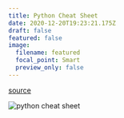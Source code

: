 ```yaml
---
title: Python Cheat Sheet
date: 2020-12-20T19:23:21.175Z
draft: false
featured: false
image:
  filename: featured
  focal_point: Smart
  preview_only: false
---
```



[source](https://github.com/yunshu67/PDFs/blob/master/python%20cheatsheat.pdf)

![python cheat sheet](https://upload-images.jianshu.io/upload_images/25413218-ee906e46932c6bd0.jpg?imageMogr2/auto-orient/strip%7CimageView2/2/w/1240)

